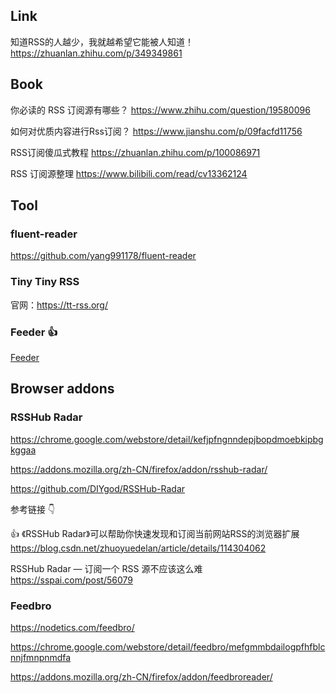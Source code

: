 ## Link<i class="ri-link-m"></i>

知道RSS的人越少，我就越希望它能被人知道！ https://zhuanlan.zhihu.com/p/349349861

## Book

你必读的 RSS 订阅源有哪些？ https://www.zhihu.com/question/19580096

如何对优质内容进行Rss订阅？ https://www.jianshu.com/p/09facfd11756

RSS订阅傻瓜式教程 https://zhuanlan.zhihu.com/p/100086971

RSS 订阅源整理 https://www.bilibili.com/read/cv13362124

## Tool

### fluent-reader

<i class="fa fa-github fa-lg"></i> <i class="fa fa-windows"></i> <i class="fa fa-apple"></i> https://github.com/yang991178/fluent-reader



### Tiny Tiny RSS

官网：https://tt-rss.org/



### Feeder 👍

<i class="ri-link"></i>
[Feeder](/os/mobile/?id=feeder)
<i class="fa fa-android light-green"></i>



## Browser addons

### RSSHub Radar

<i class="fa fa-chrome"></i> https://chrome.google.com/webstore/detail/kefjpfngnndepjbopdmoebkipbgkggaa

<i class="fa fa-firefox"></i> https://addons.mozilla.org/zh-CN/firefox/addon/rsshub-radar/

<i class="fa fa-github fa-lg"></i> https://github.com/DIYgod/RSSHub-Radar

参考链接 👇

👍 《RSSHub Radar》可以帮助你快速发现和订阅当前网站RSS的浏览器扩展 https://blog.csdn.net/zhuoyuedelan/article/details/114304062

RSSHub Radar — 订阅一个 RSS 源不应该这么难 https://sspai.com/post/56079

### Feedbro

<i class="fa fa-laptop"></i> https://nodetics.com/feedbro/

<i class="fa fa-chrome"></i> https://chrome.google.com/webstore/detail/feedbro/mefgmmbdailogpfhfblcnnjfmnpnmdfa

<i class="fa fa-firefox"></i> https://addons.mozilla.org/zh-CN/firefox/addon/feedbroreader/
